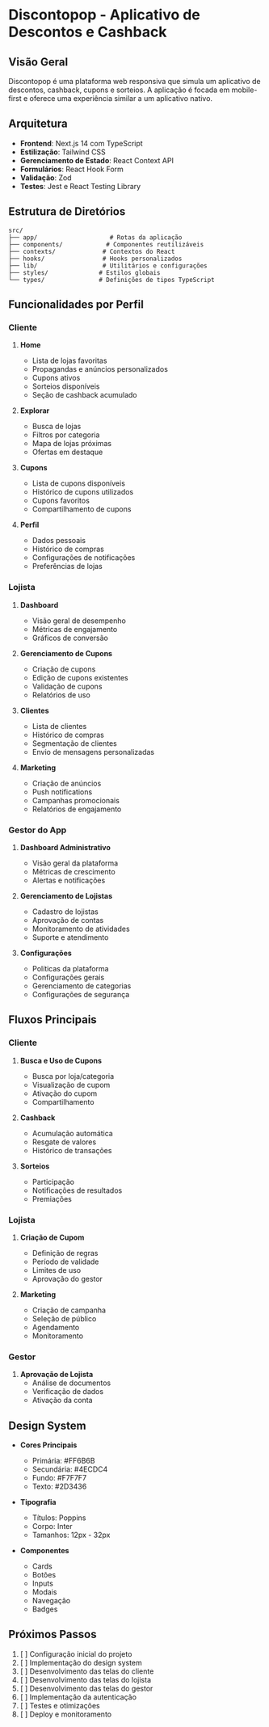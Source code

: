 # Discontopop - Aplicativo de Descontos e Cashback

## Visão Geral
Discontopop é uma plataforma web responsiva que simula um aplicativo de descontos, cashback, cupons e sorteios. A aplicação é focada em mobile-first e oferece uma experiência similar a um aplicativo nativo.

## Arquitetura
- **Frontend**: Next.js 14 com TypeScript
- **Estilização**: Tailwind CSS
- **Gerenciamento de Estado**: React Context API
- **Formulários**: React Hook Form
- **Validação**: Zod
- **Testes**: Jest e React Testing Library

## Estrutura de Diretórios
```
src/
├── app/                    # Rotas da aplicação
├── components/            # Componentes reutilizáveis
├── contexts/             # Contextos do React
├── hooks/                # Hooks personalizados
├── lib/                  # Utilitários e configurações
├── styles/              # Estilos globais
└── types/               # Definições de tipos TypeScript
```

## Funcionalidades por Perfil

### Cliente
1. **Home**
   - Lista de lojas favoritas
   - Propagandas e anúncios personalizados
   - Cupons ativos
   - Sorteios disponíveis
   - Seção de cashback acumulado

2. **Explorar**
   - Busca de lojas
   - Filtros por categoria
   - Mapa de lojas próximas
   - Ofertas em destaque

3. **Cupons**
   - Lista de cupons disponíveis
   - Histórico de cupons utilizados
   - Cupons favoritos
   - Compartilhamento de cupons

4. **Perfil**
   - Dados pessoais
   - Histórico de compras
   - Configurações de notificações
   - Preferências de lojas

### Lojista
1. **Dashboard**
   - Visão geral de desempenho
   - Métricas de engajamento
   - Gráficos de conversão

2. **Gerenciamento de Cupons**
   - Criação de cupons
   - Edição de cupons existentes
   - Validação de cupons
   - Relatórios de uso

3. **Clientes**
   - Lista de clientes
   - Histórico de compras
   - Segmentação de clientes
   - Envio de mensagens personalizadas

4. **Marketing**
   - Criação de anúncios
   - Push notifications
   - Campanhas promocionais
   - Relatórios de engajamento

### Gestor do App
1. **Dashboard Administrativo**
   - Visão geral da plataforma
   - Métricas de crescimento
   - Alertas e notificações

2. **Gerenciamento de Lojistas**
   - Cadastro de lojistas
   - Aprovação de contas
   - Monitoramento de atividades
   - Suporte e atendimento

3. **Configurações**
   - Políticas da plataforma
   - Configurações gerais
   - Gerenciamento de categorias
   - Configurações de segurança

## Fluxos Principais

### Cliente
1. **Busca e Uso de Cupons**
   - Busca por loja/categoria
   - Visualização de cupom
   - Ativação do cupom
   - Compartilhamento

2. **Cashback**
   - Acumulação automática
   - Resgate de valores
   - Histórico de transações

3. **Sorteios**
   - Participação
   - Notificações de resultados
   - Premiações

### Lojista
1. **Criação de Cupom**
   - Definição de regras
   - Período de validade
   - Limites de uso
   - Aprovação do gestor

2. **Marketing**
   - Criação de campanha
   - Seleção de público
   - Agendamento
   - Monitoramento

### Gestor
1. **Aprovação de Lojista**
   - Análise de documentos
   - Verificação de dados
   - Ativação da conta

## Design System
- **Cores Principais**
  - Primária: #FF6B6B
  - Secundária: #4ECDC4
  - Fundo: #F7F7F7
  - Texto: #2D3436

- **Tipografia**
  - Títulos: Poppins
  - Corpo: Inter
  - Tamanhos: 12px - 32px

- **Componentes**
  - Cards
  - Botões
  - Inputs
  - Modais
  - Navegação
  - Badges

## Próximos Passos
1. [ ] Configuração inicial do projeto
2. [ ] Implementação do design system
3. [ ] Desenvolvimento das telas do cliente
4. [ ] Desenvolvimento das telas do lojista
5. [ ] Desenvolvimento das telas do gestor
6. [ ] Implementação da autenticação
7. [ ] Testes e otimizações
8. [ ] Deploy e monitoramento
